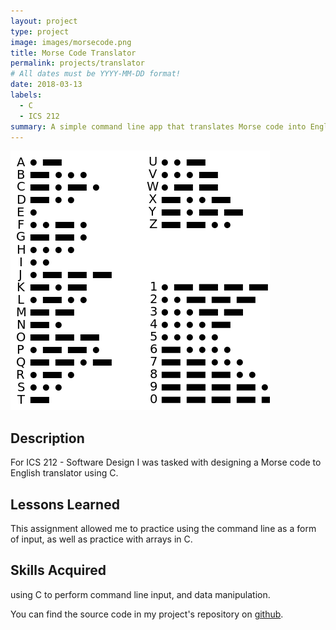 ```yaml
---
layout: project
type: project
image: images/morsecode.png
title: Morse Code Translator
permalink: projects/translator
# All dates must be YYYY-MM-DD format!
date: 2018-03-13
labels:
  - C
  - ICS 212
summary: A simple command line app that translates Morse code into English.
---
```


<img class="ui medium right floated rounded image" src="../images/morsecode.png">

## Description

For ICS 212 - Software Design I was tasked with designing a Morse code to English translator using C.

## Lessons Learned

This assignment allowed me to practice using the command line as a form of input, as well as practice with arrays in C.

## Skills Acquired

using C to perform command line input, and data manipulation.


You can find the source code in my project's repository on [github](https://github.com/conradwolfe/icsprojects/blob/master/ics_212_15/WolfeConrad15.c).
